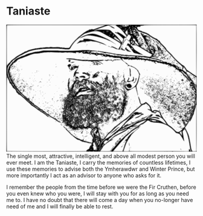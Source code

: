 # Taniaste
![Bryn's Portrait](img/bryn.svg)
The single most, attractive, intelligent, and above all modest person you will ever meet. I am the Taniaste, I carry the memories of countless lifetimes, I use these memories to advise both the Ymherawdwr and Winter Prince, but more importantly I act as an advisor to anyone who asks for it.

I remember the people from the time before we were the Fir Cruthen, before you even knew who you were, I will stay with you for as long as you need me to. I have no doubt that there will come a day when you no-longer have need of me and I will finally be able to rest.
